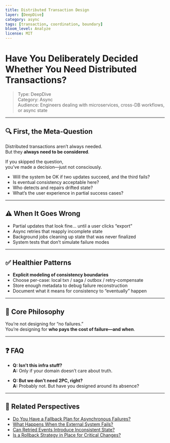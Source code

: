 ```yaml
---
title: Distributed Transaction Design
layer: [DeepDive]
category: async
tags: [transaction, coordination, boundary]
bloom_level: Analyze
license: MIT
---
```


# Have You Deliberately Decided Whether You Need Distributed Transactions?

> Type: DeepDive  
> Category: Async  
> Audience: Engineers dealing with microservices, cross-DB workflows, or async state

---

## 🔍 First, the Meta-Question

Distributed transactions aren’t always needed.  
But they **always need to be considered**.

If you skipped the question,  
you’ve made a decision—just not consciously.

- Will the system be OK if two updates succeed, and the third fails?  
- Is eventual consistency acceptable here?  
- Who detects and repairs drifted state?
- What’s the user experience in partial success cases?

---

## ⚠️ When It Goes Wrong

- Partial updates that look fine… until a user clicks “export”  
- Async retries that reapply incomplete state  
- Background jobs cleaning up state that was never finalized  
- System tests that don’t simulate failure modes

---

## ✅ Healthier Patterns

- **Explicit modeling of consistency boundaries**  
- Choose per-case: local txn / saga / outbox / retry-compensate  
- Store enough metadata to debug failure reconstruction  
- Document what it means for consistency to “eventually” happen

---

## 🧠 Core Philosophy

You’re not designing for “no failures.”  
You’re designing for **who pays the cost of failure—and when**.

---

## ❓ FAQ

- **Q: Isn’t this infra stuff?**  
  **A:** Only if your domain doesn’t care about truth.

- **Q: But we don’t need 2PC, right?**  
  **A:** Probably not. But have you designed around its absence?

---

## 🔗 Related Perspectives

- [Do You Have a Fallback Plan for Asynchronous Failures?](../async/fallback-strategy.md)
- [What Happens When the External System Fails?](../async/external-failure-impact.md)
- [Can Retried Events Introduce Inconsistent State?](../async/retry-consistency.md)
- [Is a Rollback Strategy in Place for Critical Changes?](../release/rollback-strategy.md)
